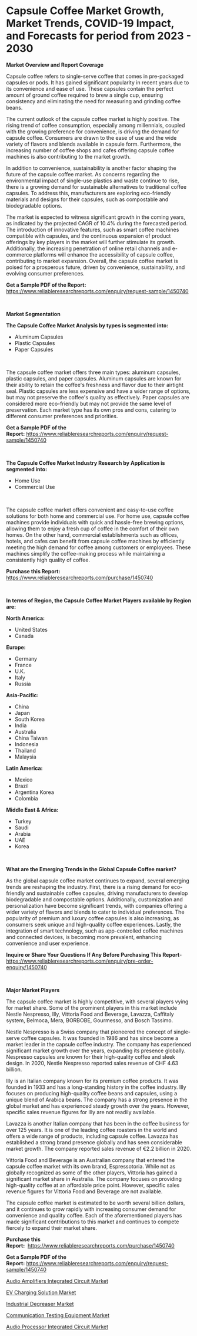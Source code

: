 <p><h1>Capsule Coffee Market Growth, Market Trends, COVID-19 Impact, and Forecasts for period from 2023 - 2030</h1></p><p><strong>Market Overview and Report Coverage</strong></p>
<p><p>Capsule coffee refers to single-serve coffee that comes in pre-packaged capsules or pods. It has gained significant popularity in recent years due to its convenience and ease of use. These capsules contain the perfect amount of ground coffee required to brew a single cup, ensuring consistency and eliminating the need for measuring and grinding coffee beans.</p><p>The current outlook of the capsule coffee market is highly positive. The rising trend of coffee consumption, especially among millennials, coupled with the growing preference for convenience, is driving the demand for capsule coffee. Consumers are drawn to the ease of use and the wide variety of flavors and blends available in capsule form. Furthermore, the increasing number of coffee shops and cafes offering capsule coffee machines is also contributing to the market growth.</p><p>In addition to convenience, sustainability is another factor shaping the future of the capsule coffee market. As concerns regarding the environmental impact of single-use plastics and waste continue to rise, there is a growing demand for sustainable alternatives to traditional coffee capsules. To address this, manufacturers are exploring eco-friendly materials and designs for their capsules, such as compostable and biodegradable options.</p><p>The market is expected to witness significant growth in the coming years, as indicated by the projected CAGR of 10.4% during the forecasted period. The introduction of innovative features, such as smart coffee machines compatible with capsules, and the continuous expansion of product offerings by key players in the market will further stimulate its growth. Additionally, the increasing penetration of online retail channels and e-commerce platforms will enhance the accessibility of capsule coffee, contributing to market expansion. Overall, the capsule coffee market is poised for a prosperous future, driven by convenience, sustainability, and evolving consumer preferences.</p></p>
<p><strong>Get a Sample PDF of the Report:</strong> <a href="https://www.reliableresearchreports.com/enquiry/request-sample/1450740">https://www.reliableresearchreports.com/enquiry/request-sample/1450740</a></p>
<p>&nbsp;</p>
<p><strong>Market Segmentation</strong></p>
<p><strong>The Capsule Coffee Market Analysis by types is segmented into:</strong></p>
<p><ul><li>Aluminum Capsules</li><li>Plastic Capsules</li><li>Paper Capsules</li></ul></p>
<p>&nbsp;</p>
<p><p>The capsule coffee market offers three main types: aluminum capsules, plastic capsules, and paper capsules. Aluminum capsules are known for their ability to retain the coffee's freshness and flavor due to their airtight seal. Plastic capsules are less expensive and have a wider range of options, but may not preserve the coffee's quality as effectively. Paper capsules are considered more eco-friendly but may not provide the same level of preservation. Each market type has its own pros and cons, catering to different consumer preferences and priorities.</p></p>
<p><strong>Get a Sample PDF of the Report:</strong>&nbsp;<a href="https://www.reliableresearchreports.com/enquiry/request-sample/1450740">https://www.reliableresearchreports.com/enquiry/request-sample/1450740</a></p>
<p>&nbsp;</p>
<p><strong>The Capsule Coffee Market Industry Research by Application is segmented into:</strong></p>
<p><ul><li>Home Use</li><li>Commercial Use</li></ul></p>
<p>&nbsp;</p>
<p><p>The capsule coffee market offers convenient and easy-to-use coffee solutions for both home and commercial use. For home use, capsule coffee machines provide individuals with quick and hassle-free brewing options, allowing them to enjoy a fresh cup of coffee in the comfort of their own homes. On the other hand, commercial establishments such as offices, hotels, and cafes can benefit from capsule coffee machines by efficiently meeting the high demand for coffee among customers or employees. These machines simplify the coffee-making process while maintaining a consistently high quality of coffee.</p></p>
<p><strong>Purchase this Report:</strong>&nbsp; <a href="https://www.reliableresearchreports.com/purchase/1450740">https://www.reliableresearchreports.com/purchase/1450740</a></p>
<p>&nbsp;</p>
<p><strong>In terms of Region, the Capsule Coffee Market Players available by Region are:</strong></p>
<p>
    <p> <strong> North America: </strong>
        <ul>
            <li>United States</li>
            <li>Canada</li>
        </ul>
        </p> 
    <p> <strong> Europe: </strong>
        <ul>
            <li>Germany</li>
            <li>France</li>
            <li>U.K.</li>
            <li>Italy</li>
            <li>Russia</li>
        </ul>
        </p> 
    <p> <strong> Asia-Pacific: </strong>
        <ul>
            <li>China</li>
            <li>Japan</li>
            <li>South Korea</li>
            <li>India</li>
            <li>Australia</li>
            <li>China Taiwan</li>
            <li>Indonesia</li>
            <li>Thailand</li>
            <li>Malaysia</li>
        </ul>
        </p> 
    <p> <strong> Latin America: </strong>
        <ul>
            <li>Mexico</li>
            <li>Brazil</li>
            <li>Argentina Korea</li>
            <li>Colombia</li>
        </ul>
        </p> 
    <p> <strong> Middle East & Africa: </strong>
        <ul>
            <li>Turkey</li>
            <li>Saudi</li>
            <li>Arabia</li>
            <li>UAE</li>
            <li>Korea</li>
        </ul>
    </p>
    </p>
<p>&nbsp;</p>
<p><strong>What are the Emerging Trends in the Global Capsule Coffee market?</strong></p>
<p><p>As the global capsule coffee market continues to expand, several emerging trends are reshaping the industry. First, there is a rising demand for eco-friendly and sustainable coffee capsules, driving manufacturers to develop biodegradable and compostable options. Additionally, customization and personalization have become significant trends, with companies offering a wider variety of flavors and blends to cater to individual preferences. The popularity of premium and luxury coffee capsules is also increasing, as consumers seek unique and high-quality coffee experiences. Lastly, the integration of smart technology, such as app-controlled coffee machines and connected devices, is becoming more prevalent, enhancing convenience and user experience.</p></p>
<p><strong>Inquire or Share Your Questions If Any Before Purchasing This Report</strong>- <a href="https://www.reliableresearchreports.com/enquiry/pre-order-enquiry/1450740">https://www.reliableresearchreports.com/enquiry/pre-order-enquiry/1450740</a></p>
<p>&nbsp;</p>
<p><strong>Major Market Players</strong></p>
<p><p>The capsule coffee market is highly competitive, with several players vying for market share. Some of the prominent players in this market include Nestle Nespresso, Illy, Vittoria Food and Beverage, Lavazza, Caffitaly system, Belmoca, Mera, BORBOBE, Gourmesso, and Bosch Tassimo.</p><p>Nestle Nespresso is a Swiss company that pioneered the concept of single-serve coffee capsules. It was founded in 1986 and has since become a market leader in the capsule coffee industry. The company has experienced significant market growth over the years, expanding its presence globally. Nespresso capsules are known for their high-quality coffee and sleek design. In 2020, Nestle Nespresso reported sales revenue of CHF 4.63 billion.</p><p>Illy is an Italian company known for its premium coffee products. It was founded in 1933 and has a long-standing history in the coffee industry. Illy focuses on producing high-quality coffee beans and capsules, using a unique blend of Arabica beans. The company has a strong presence in the global market and has experienced steady growth over the years. However, specific sales revenue figures for Illy are not readily available.</p><p>Lavazza is another Italian company that has been in the coffee business for over 125 years. It is one of the leading coffee roasters in the world and offers a wide range of products, including capsule coffee. Lavazza has established a strong brand presence globally and has seen considerable market growth. The company reported sales revenue of €2.2 billion in 2020.</p><p>Vittoria Food and Beverage is an Australian company that entered the capsule coffee market with its own brand, Espressotoria. While not as globally recognized as some of the other players, Vittoria has gained a significant market share in Australia. The company focuses on providing high-quality coffee at an affordable price point. However, specific sales revenue figures for Vittoria Food and Beverage are not available.</p><p>The capsule coffee market is estimated to be worth several billion dollars, and it continues to grow rapidly with increasing consumer demand for convenience and quality coffee. Each of the aforementioned players has made significant contributions to this market and continues to compete fiercely to expand their market share.</p></p>
<p><strong>Purchase this Report:</strong>&nbsp;&nbsp;<a href="https://www.reliableresearchreports.com/purchase/1450740">https://www.reliableresearchreports.com/purchase/1450740</a></p>
<p></p>
<p><strong>Get a Sample PDF of the Report:</strong>&nbsp;<a href="https://www.reliableresearchreports.com/enquiry/request-sample/1450740">https://www.reliableresearchreports.com/enquiry/request-sample/1450740</a></p>
<p><p><a href="https://www.linkedin.com/pulse/audio-amplifiers-integrated-circuit-market-research/">Audio Amplifiers Integrated Circuit Market</a></p><p><a href="https://medium.com/@winonaboehm2023/ev-charging-solution-market-size-growth-forecast-2023-2030-0d96fb5bc3d2">EV Charging Solution Market</a></p><p><a href="https://medium.com/@vilmalittel/industrial-degreaser-market-size-growth-forecast-2023-2030-908fbc6be956">Industrial Degreaser Market</a></p><p><a href="https://www.linkedin.com/pulse/communication-testing-equipment-market-size-growth-forecast/">Communication Testing Equipment Market</a></p><p><a href="https://www.linkedin.com/pulse/audio-processor-integrated-circuit-market-research/">Audio Processor Integrated Circuit Market</a></p></p>